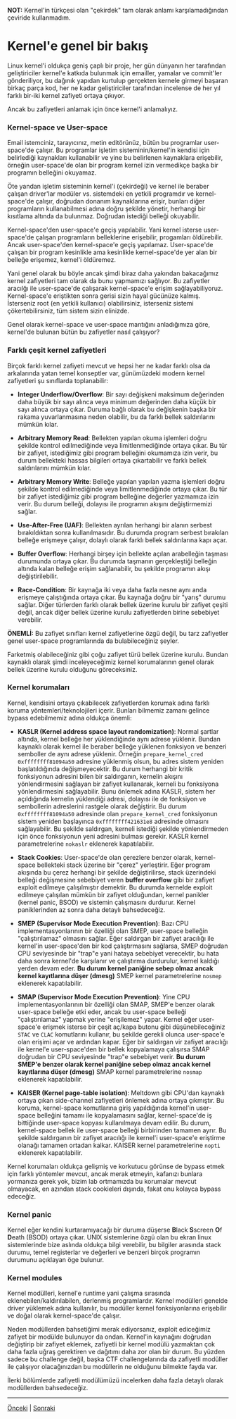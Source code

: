 **NOT:** Kernel'in türkçesi olan "çekirdek" tam olarak anlamı karşılamadığından çeviride kullanmadım.

# Kernel'e genel bir bakış
Linux kernel'i oldukça geniş çaplı bir proje, her gün dünyanın her tarafından geliştiriciler 
kernel'e katkıda bulunmak için emailler, yamalar ve commit'ler gönderiliyor, bu dağınık yapıdan 
kurtulup gerçekten kernele girmeyi başaran birkaç parça kod, her ne kadar geliştiriciler tarafından 
incelense de her yıl farklı bir-iki kernel zafiyeti ortaya çıkıyor.

Ancak bu zafiyetleri anlamak için önce kernel'i anlamalıyız. 

### Kernel-space ve User-space
Email istemciniz, tarayıcınız, metin editörünüz, bütün bu programlar user-space'de çalışır.
Bu programlar işletim sisteminin/kernel'in kendisi için belirlediği kaynakları kullanabilir ve yine 
bu belirlenen kaynaklara erişebilir, örneğin user-space'de olan bir program kernel izin vermedikçe 
başka bir programın belleğini okuyamaz.

Öte yandan işletim sisteminin kernel'i (çekirdeği) ve kernel ile beraber çalışan driver'lar modüler vs. 
sistemdeki en yetkili programdır ve kernel-space'de çalışır, doğrudan donanım kaynaklarına erişir,
bunları diğer programların kullanabilmesi adına doğru şekilde yönetir, herhangi bir kısıtlama 
altında da bulunmaz. Doğrudan istediği belleği okuyabilir.

Kernel-space'den user-space'e geçiş yapılabilir. Yani kernel isterse user-space'de çalışan 
programların belleklerine erişebilir, progamları öldürebilir. Ancak user-space'den 
kernel-space'e geçiş yapılamaz. User-space'de çalışan bir program kesinlikle ama kesinlikle 
kernel-space'de yer alan bir belleğe erişemez, kernel'i öldüremez. 

Yani genel olarak bu böyle ancak şimdi biraz daha yakından bakacağımız kernel zafiyetleri 
tam olarak da bunu yapmamızı sağlıyor. Bu zafiyetler aracılğı ile user-space'de çalışarak 
kernel-space'e erişim sağlayabiliyoruz. Kernel-space'e eriştikten sonra gerisi sizin hayal 
gücünüze kalmış. İsterseniz root (en yetkili kullanıcı) olabilirsiniz, 
isterseniz sistemi çökertebilirsiniz, tüm sistem sizin elinizde.

Genel olarak kernel-space ve user-space mantığını anladığımıza göre, kernel'de bulunan bütün bu zafiyetler nasıl çalışıyor?

### Farklı çeşit kernel zafiyetleri 
Birçok farklı kernel zafiyeti mevcut ve hepsi her ne kadar farklı olsa da arkalarında yatan
temel konseptler var, günümüzdeki modern kernel zafiyetleri şu sınıflarda toplanabilir:

- **Integer Underflow/Overflow**: Bir sayı değişkeni maksimum değerinden daha büyük bir sayı alınca veya 
minimum değerinden daha küçük bir sayı alınca ortaya çıkar. Duruma bağlı olarak bu değişkenin başka 
bir rakama yuvarlanmasına neden olabilir, bu da farklı bellek saldırılarını mümkün kılar.

- **Arbitrary Memory Read**: Bellekten yapılan okuma işlemleri doğru şekilde kontrol edilmediğinde 
veya limitlenmediğinde ortaya çıkar. Bu tür bir zafiyet, istediğimiz gibi program belleğini okumamıza 
izin verir, bu durum bellekteki hassas bilgileri ortaya çıkartabilir ve farklı bellek saldırılarını 
mümkün kılar.

- **Arbitrary Memory Write**: Belleğe yapılan yapılan yazma işlemleri doğru şekilde kontrol 
edilmediğinde veya limitlenmediğinde ortaya çıkar. Bu tür bir zafiyet istediğimiz gibi program 
belleğine değerler yazmamıza izin verir. Bu durum belleği, dolayısı ile programın akışını 
değiştirmemizi sağlar.

- **Use-After-Free (UAF)**: Bellekten ayrılan herhangi bir alanın serbest bırakıldıktan sonra 
kullanılmasıdır. Bu durumda program serbest bırakılan belleğe erişmeye çalışır, dolaylı 
olarak farklı bellek saldırılarına kapı açar.

- **Buffer Overflow**: Herhangi birşey için bellekte açılan arabelleğin taşması durumunda ortaya çıkar.
Bu durumda taşmanın gerçekleştiği belleğin altında kalan belleğe erişim sağlanabilir, bu şekilde 
programın akışı değiştirilebilir.

- **Race-Condition**: Bir kaynağa iki veya daha fazla nesne aynı anda erişmeye çalıştığında ortaya çıkar.
Bu kaynağa doğru bir "yarış" durumu sağlar. Diğer türlerden farklı olarak bellek üzerine kurulu bir 
zafiyet çeşiti değil, ancak diğer bellek üzerine kurulu zafiyetlerden birine sebebiyet verebilir.

**ÖNEMLİ:** Bu zafiyet sınıfları kernel zafiyetlerine özgü değil, bu tarz zafiyetler genel user-space
programlarında da bulabileceğiniz şeyler.

Farketmiş olabileceğiniz gibi çoğu zafiyet türü bellek üzerine kurulu. Bundan kaynaklı olarak 
şimdi inceleyeceğimiz kernel korumalarının genel olarak bellek üzerine kurulu olduğunu göreceksiniz.

### Kernel korumaları
Kernel, kendisini ortaya çıkabilecek zafiyetlerden korumak adına farklı koruma yöntemleri/teknolojileri
içerir. Bunları bilmemiz zamanı gelince bypass edebilmemiz adına oldukça önemli:

- **KASLR (Kernel address space layout randomization)**: Normal şartlar altında, kernel belleğe her 
yüklendiğinde aynı adrese yüklenir. Bundan kaynaklı olarak kernel ile beraber belleğe yüklenen 
fonksiyon ve benzeri semboller de aynı adrese yüklenir. Örneğin `prepare_kernel_cred` `0xffffffff81094a50`
adresine yüklenmiş olsun, bu adres sistem yeniden başlatıldığında değişmeyecektir. Bu durum 
herhangi bir kritik fonksiyonun adresini bilen bir saldırganın, kernelin akışını yönlendirmesini
sağlayan bir zafiyet kullanarak, kerneli bu fonksiyona yönlendirmesini sağlayabilir. Bunu önlemek adına 
KASLR, sistem her açıldığında kernelin yüklendiği adresi, dolayısı ile de fonksiyon ve sembollerin 
adreslerini rastgele olarak değiştirir. Bu durum `0xffffffff81094a50` adresinde olan `prepare_kernel_cred`
fonksiyonun sistem yeniden başlayınca `0xffffffff421631e8` adresinde olmasını sağlayabilir. Bu şekilde 
saldırgan, kerneli istediği şekilde yönlendirmeden için önce fonksiyonun yeni adresini bulması gerekir.
KASLR kernel parametrelerine `nokaslr` eklenerek kapatılabilir.

- **Stack Cookies**: User-space'de olan çerezlere benzer olarak, kernel-space bellekteki stack 
üzerine bir "çerez" yerleştirir. Eğer program akışında bu çerez herhangi bir şekilde değiştirilirse,
stack üzerindeki belleği değişmesine sebebiyet veren **buffer overflow** gibi bir zafiyet 
exploit edilmeye çalışılmıştır demektir. Bu durumda kernelde exploit edilmeye çalışılan mümkün 
bir zafiyet olduğundan, kernel panikler (kernel panic, BSOD) ve sistemin çalışmasını durdurur.
Kernel paniklerinden az sonra daha detaylı bahsedeceğiz.

- **SMEP (Supervisor Mode Execution Prevention)**: Bazı CPU implementasyonlarının bir özelliği olan SMEP,
user-space belleğin "çalıştırılamaz" olmasını sağlar. Eğer saldırgan bir zafiyet aracılığı ile kernel'in 
user-space'den bir kod çalıştırmasını sağlarsa, SMEP doğrudan CPU seviyesinde bir "trap"e yani 
hataya sebebiyet verecektir, bu hata daha sonra kernel'de karşılanır ve çalıştırma durdurulur, kernel
kaldığı yerden devam eder. **Bu durum kernel paniğine sebep olmaz ancak kernel kayıtlarına düşer (dmesg)**
SMEP kernel parametrelerine `nosmep` eklenerek kapatılabilir.

- **SMAP (Supervisor Mode Execution Prevention)**: Yine CPU implementasyonlarının bir özelliği olan SMAP,
SMEP'e benzer olarak user-space belleğe etki eder, ancak bu user-space belleği "çalıştırılamaz" yapmak 
yerine "erişilemez" yapar. Kernel eğer user-space'e erişmek isterse bir çeşit aç/kapa butonu gibi 
düşünebileceğiniz `STAC` ve `CLAC` komutlarını kullanır, bu şekilde gerekli olunca user-space'e olan 
erişimi açar ve ardından kapar. Eğer bir saldırgan vir zafiyet aracılığı ile kernel'e user-space'den 
bir bellek kopyalamaya çalışırsa SMAP doğrudan bir CPU seviyesinde "trap"e sebebiyet verir. **Bu durum
SMEP'e benzer olarak kernel paniğine sebep olmaz ancak kernel kayıtlarına düşer (dmesg)**
SMAP kernel parametrelerine `nosmap` eklenerek kapatılabilir.

- **KAISER (Kernel page-table isolation)**: Meltdown gibi CPU'dan kaynaklı ortaya çıkan side-channel
zafiyetleri önlemek adına ortaya çıkmıştır. Bu koruma, kernel-space komutlarına giriş yapıldığında 
kernel'in user-space belleğini tamamı ile kopyalamasını sağlar, kernel-space'de iş bittiğinde user-space 
kopyası kullanılmaya devam edilir. Bu durum, kernel-space bellek ile user-space belleği birbirinden
tamamen ayrır. Bu şekilde saldırganın bir zafiyet aracılığı ile kernel'i user-space'e eriştirme 
olanağı tamamen ortadan kalkar.
KAISER kernel parametrelerine `nopti` eklenerek kapatılabilir.

Kernel korumaları oldukça gelişmiş ve korkutucu görünse de bypass etmek için farklı yöntemler mevcut,
ancak merak etmeyin, kafanızı bunlara yormanıza gerek yok, bizim lab ortmamızda bu korumalar 
mevcut olmayacak, en azından stack cookieleri dışında, fakat onu kolayca bypass edeceğiz.

### Kernel panic
Kernel eğer kendini kurtaramıyacağı bir duruma düşerse **B**lack **S**screen **O**f **D**eath (BSOD)
ortaya çıkar. UNIX sistemlerine özgü olan bu ekran linux sistemlerinde bize aslında oldukça bilgi 
verebilir, bu bilgiler arasında stack durumu, temel registerlar ve değerleri ve benzeri birçok 
programın durumunu açıklayan öge bulunur.

### Kernel modules
Kernel modülleri, kernel'e runtime yani çalışma sırasında eklenebilen/kaldırılabilen, derlenmiş
programlardır. Kernel modülleri genelde driver yüklemek adına kullanılır, bu modüller kernel 
fonksiyonlarına erişebilir ve doğal olarak kernel-space'de çalışır.

Neden modüllerden bahsetiğimi merak ediyorsanız, exploit ediceğimiz zafiyet bir modülde bulunuyor da 
ondan. Kernel'in kaynağını doğrudan değiştirip bir zafiyet eklemek, zafiyetli bir kernel modülü
yazmaktan çok daha fazla uğraş gerektiren ve dağıtımı daha zor olan bir durum. Bu yüzden sadece 
bu challenge değil, başka CTF challengelarında da zafiyetli modüller ile çalışıyor olacağınızdan 
bu modüllerin ne olduğunu bilmekte fayda var.

İlerki bölümlerde zafiyetli modülümüzü incelerken daha fazla detaylı olarak modüllerden bahsedeceğiz.

---
[Önceki](README.md) | [Sonraki](setup.md)
